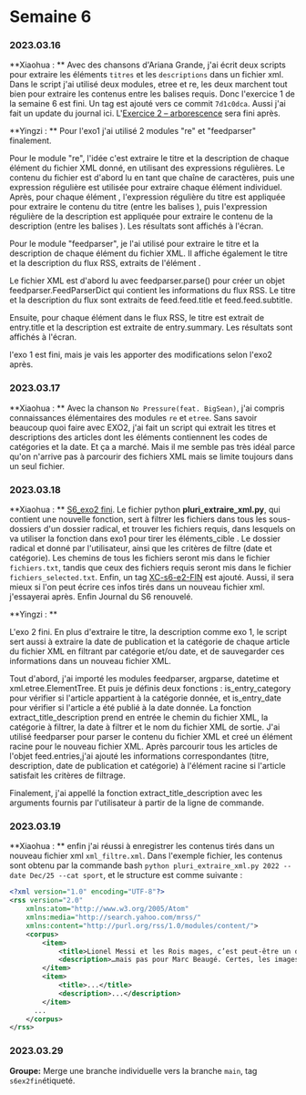 # Semaine 6



### 2023.03.16

**Xiaohua : ** Avec des chansons d'Ariana Grande, j'ai écrit deux scripts pour extraire les éléments `titres` et les `descriptions` dans un fichier xml. Dans le script j'ai utilisé deux modules, etree et re, les deux marchent tout bien pour extraire les contenus entre les balises requis. Donc l'exercice 1 de la semaine 6 est fini. Un tag est ajouté vers ce commit `7d1c0dca`. Aussi j'ai fait un update du journal ici. L'<u>Exercice 2 – arborescence</u> sera fini après. 

**Yingzi : ** Pour l'exo1 j'ai utilisé 2 modules "re" et "feedparser" finalement. 

Pour le module "re", l'idée c'est extraire le titre et la description de chaque élément <item> du fichier XML donné, en utilisant des expressions régulières. Le contenu du fichier est d'abord lu en tant que chaîne de caractères, puis une expression régulière est utilisée pour extraire chaque élément <item> individuel. Après, pour chaque élément <item>, l'expression régulière du titre est appliquée pour extraire le contenu du titre (entre les balises <title><![CDATA[ et ]]></title>), puis l'expression régulière de la description est appliquée pour extraire le contenu de la description (entre les balises <description><![CDATA[ et ]]></description>). Les résultats sont affichés à l'écran.

Pour le module "feedparser", je l'ai utilisé pour extraire le titre et la description de chaque élément <entry> du fichier XML. Il affiche également le titre et la description du flux RSS, extraits de l'élément <feed>.

Le fichier XML est d'abord lu avec feedparser.parse() pour créer un objet feedparser.FeedParserDict qui contient les informations du flux RSS. Le titre et la description du flux sont extraits de feed.feed.title et feed.feed.subtitle.

Ensuite, pour chaque élément <entry> dans le flux RSS, le titre est extrait de entry.title et la description est extraite de entry.summary. Les résultats sont affichés à l'écran.

l'exo 1 est fini, mais je vais les apporter des modifications selon l'exo2 après.


### 2023.03.17

**Xiaohua : ** Avec la chanson `No Pressure(feat. BigSean)`, j'ai compris connaissances élémentaires des modules `re` et `etree`. Sans savoir beaucoup quoi faire avec EXO2, j'ai fait un script qui extrait les titres et descriptions des articles dont les éléments contiennent les codes de catégories et la date. Et ça a marché. Mais il me semble pas très idéal parce qu'on n'arrive pas à parcourir des fichiers XML mais se limite toujours dans un seul fichier.







### 2023.03.18

**Xiaohua : **  [S6_exo2 fini](https://gitlab.com/ppe2023/ppe2_lcd/-/commit/d4a5e033a7ae38582d4660f6bbc7200637ae813d). Le fichier python **pluri_extraire_xml.py**, qui contient une nouvelle fonction, sert à filtrer les fichiers dans tous les sous-dossiers d'un dossier radical, et trouver les fichiers requis, dans lesquels on va utiliser la fonction dans exo1 pour tirer les éléments_cible . Le dossier radical et donné par l'utilisateur, ainsi que les critères de filtre (date et catégorie).  Les chemins de tous les fichiers seront mis dans le fichier `fichiers.txt`, tandis que ceux des fichiers requis seront mis dans le fichier `fichiers_selected.txt`. Enfin, un tag [XC-s6-e2-FIN](https://gitlab.com/ppe2023/ppe2_lcd/-/commits/XC-s6-e2-FIN)  est ajouté. Aussi, il sera mieux si l'on peut écrire ces infos tirés dans un nouveau fichier xml. j'essayerai après. Enfin Journal du S6 renouvelé.

**Yingzi : ** 

L'exo 2 fini. En plus d'extraire le titre, la description comme exo 1, le script sert aussi à extraire la date de publication et la catégorie de chaque article du fichier XML en filtrant par catégorie et/ou date, et de sauvegarder ces informations dans un nouveau fichier XML.

Tout d'abord, j'ai importé les modules feedparser, argparse, datetime et xml.etree.ElementTree.
Et puis je définis deux fonctions : is_entry_category pour vérifier si l'article appartient à la catégorie donnée, et is_entry_date pour vérifier si l'article a été publié à la date donnée.
La fonction extract_title_description prend en entrée le chemin du fichier XML, la catégorie à filtrer, la date à filtrer et le nom du fichier XML de sortie. J'ai utilisé feedparser pour parser le contenu du fichier XML et creé un élément racine pour le nouveau fichier XML.
Après parcourir tous les articles de l'objet feed.entries,j'ai ajouté les informations correspondantes (titre, description, date de publication et catégorie) à l'élément racine si l'article satisfait les critères de filtrage.

Finalement, j'ai appellé la fonction extract_title_description avec les arguments fournis par l'utilisateur à partir de la ligne de commande.



### 2023.03.19

**Xiaohua : ** enfin j'ai réussi à enregistrer les contenus tirés dans un nouveau fichier xml `xml_filtre.xml`. Dans l'exemple fichier, les contenus sont obtenu par la commande bash `python pluri_extraire_xml.py 2022 --date Dec/25 --cat sport`, et le structure est comme suivante :

```xml
<?xml version="1.0" encoding="UTF-8"?>
<rss version="2.0"
    xmlns:atom="http://www.w3.org/2005/Atom"
    xmlns:media="http://search.yahoo.com/mrss/"
    xmlns:content="http://purl.org/rss/1.0/modules/content/">
    <corpus>
        <item>
            <title>Lionel Messi et les Rois mages, c’est peut-être un détail pour vous…</title>
            <description>…mais pas pour Marc Beaugé. Certes, les images du triomphe argentin après la finale du Mondial qatari retournent le couteau dans la plaie. C’est la dernière fois, promis.</description>
        </item>
        <item>
            <title>...</title>
            <description>...</description>
        </item>
      ...
    </corpus>
</rss>
```





### 2023.03.29

**Groupe:**  Merge une branche individuelle vers la branche `main`, tag `s6ex2fin`étiqueté.
